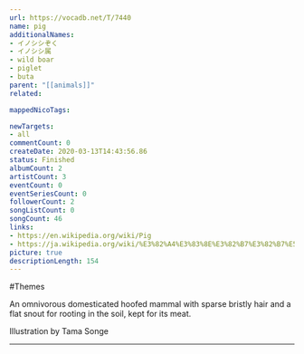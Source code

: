 ```yaml
---
url: https://vocadb.net/T/7440
name: pig
additionalNames: 
- イノシシぞく
- イノシシ属
- wild boar
- piglet
- buta
parent: "[[animals]]"
related:

mappedNicoTags:

newTargets:
- all
commentCount: 0
createDate: 2020-03-13T14:43:56.86
status: Finished
albumCount: 2
artistCount: 3
eventCount: 0
eventSeriesCount: 0
followerCount: 2
songListCount: 0
songCount: 46
links: 
- https://en.wikipedia.org/wiki/Pig
- https://ja.wikipedia.org/wiki/%E3%82%A4%E3%83%8E%E3%82%B7%E3%82%B7%E5%B1%9E
picture: true
descriptionLength: 154
---
```


#Themes

An omnivorous domesticated hoofed mammal with sparse bristly hair and a flat snout for rooting in the soil, kept for its meat.

Illustration by Tama Songe

---

